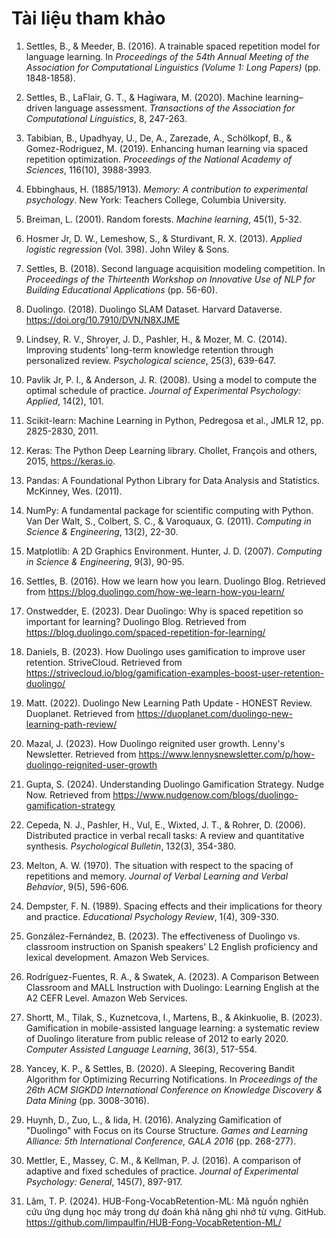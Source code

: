 # Tài liệu tham khảo

1. Settles, B., & Meeder, B. (2016). A trainable spaced repetition model for language learning. In _Proceedings of the 54th Annual Meeting of the Association for Computational Linguistics (Volume 1: Long Papers)_ (pp. 1848-1858).

2. Settles, B., LaFlair, G. T., & Hagiwara, M. (2020). Machine learning–driven language assessment. _Transactions of the Association for Computational Linguistics_, 8, 247-263.

3. Tabibian, B., Upadhyay, U., De, A., Zarezade, A., Schölkopf, B., & Gomez-Rodriguez, M. (2019). Enhancing human learning via spaced repetition optimization. _Proceedings of the National Academy of Sciences_, 116(10), 3988-3993.

4. Ebbinghaus, H. (1885/1913). _Memory: A contribution to experimental psychology_. New York: Teachers College, Columbia University.

5. Breiman, L. (2001). Random forests. _Machine learning_, 45(1), 5-32.

6. Hosmer Jr, D. W., Lemeshow, S., & Sturdivant, R. X. (2013). _Applied logistic regression_ (Vol. 398). John Wiley & Sons.

7. Settles, B. (2018). Second language acquisition modeling competition. In _Proceedings of the Thirteenth Workshop on Innovative Use of NLP for Building Educational Applications_ (pp. 56-60).

8. Duolingo. (2018). Duolingo SLAM Dataset. Harvard Dataverse. https://doi.org/10.7910/DVN/N8XJME

9. Lindsey, R. V., Shroyer, J. D., Pashler, H., & Mozer, M. C. (2014). Improving students' long-term knowledge retention through personalized review. _Psychological science_, 25(3), 639-647.

10. Pavlik Jr, P. I., & Anderson, J. R. (2008). Using a model to compute the optimal schedule of practice. _Journal of Experimental Psychology: Applied_, 14(2), 101.

11. Scikit-learn: Machine Learning in Python, Pedregosa et al., JMLR 12, pp. 2825-2830, 2011.

12. Keras: The Python Deep Learning library. Chollet, François and others, 2015, https://keras.io.

13. Pandas: A Foundational Python Library for Data Analysis and Statistics. McKinney, Wes. (2011).

14. NumPy: A fundamental package for scientific computing with Python. Van Der Walt, S., Colbert, S. C., & Varoquaux, G. (2011). _Computing in Science & Engineering_, 13(2), 22-30.

15. Matplotlib: A 2D Graphics Environment. Hunter, J. D. (2007). _Computing in Science & Engineering_, 9(3), 90-95.

16. Settles, B. (2016). How we learn how you learn. Duolingo Blog. Retrieved from https://blog.duolingo.com/how-we-learn-how-you-learn/

17. Onstwedder, E. (2023). Dear Duolingo: Why is spaced repetition so important for learning? Duolingo Blog. Retrieved from https://blog.duolingo.com/spaced-repetition-for-learning/

18. Daniels, B. (2023). How Duolingo uses gamification to improve user retention. StriveCloud. Retrieved from https://strivecloud.io/blog/gamification-examples-boost-user-retention-duolingo/

19. Matt. (2022). Duolingo New Learning Path Update - HONEST Review. Duoplanet. Retrieved from https://duoplanet.com/duolingo-new-learning-path-review/

20. Mazal, J. (2023). How Duolingo reignited user growth. Lenny's Newsletter. Retrieved from https://www.lennysnewsletter.com/p/how-duolingo-reignited-user-growth

21. Gupta, S. (2024). Understanding Duolingo Gamification Strategy. Nudge Now. Retrieved from https://www.nudgenow.com/blogs/duolingo-gamification-strategy

22. Cepeda, N. J., Pashler, H., Vul, E., Wixted, J. T., & Rohrer, D. (2006). Distributed practice in verbal recall tasks: A review and quantitative synthesis. _Psychological Bulletin_, 132(3), 354-380.

23. Melton, A. W. (1970). The situation with respect to the spacing of repetitions and memory. _Journal of Verbal Learning and Verbal Behavior_, 9(5), 596-606.

24. Dempster, F. N. (1989). Spacing effects and their implications for theory and practice. _Educational Psychology Review_, 1(4), 309-330.

25. González-Fernández, B. (2023). The effectiveness of Duolingo vs. classroom instruction on Spanish speakers' L2 English proficiency and lexical development. Amazon Web Services.

26. Rodríguez-Fuentes, R. A., & Swatek, A. (2023). A Comparison Between Classroom and MALL Instruction with Duolingo: Learning English at the A2 CEFR Level. Amazon Web Services.

27. Shortt, M., Tilak, S., Kuznetcova, I., Martens, B., & Akinkuolie, B. (2023). Gamification in mobile-assisted language learning: a systematic review of Duolingo literature from public release of 2012 to early 2020. _Computer Assisted Language Learning_, 36(3), 517-554.

28. Yancey, K. P., & Settles, B. (2020). A Sleeping, Recovering Bandit Algorithm for Optimizing Recurring Notifications. In _Proceedings of the 26th ACM SIGKDD International Conference on Knowledge Discovery & Data Mining_ (pp. 3008-3016).

29. Huynh, D., Zuo, L., & Iida, H. (2016). Analyzing Gamification of "Duolingo" with Focus on its Course Structure. _Games and Learning Alliance: 5th International Conference, GALA 2016_ (pp. 268-277).

30. Mettler, E., Massey, C. M., & Kellman, P. J. (2016). A comparison of adaptive and fixed schedules of practice. _Journal of Experimental Psychology: General_, 145(7), 897-917.

31. Lâm, T. P. (2024). HUB-Fong-VocabRetention-ML: Mã nguồn nghiên cứu ứng dụng học máy trong dự đoán khả năng ghi nhớ từ vựng. GitHub. https://github.com/limpaulfin/HUB-Fong-VocabRetention-ML/
